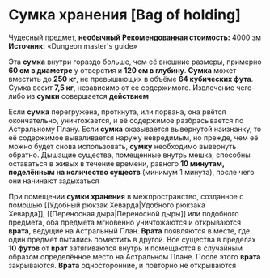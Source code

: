 # Сумка хранения [Bag of holding]

Чудесный предмет, **необычный**
**Рекомендованная стоимость:** 4000 зм
**Источник:** «Dungeon master's guide»

Эта **сумка** внутри гораздо больше, чем её внешние размеры, примерно **60 см в диаметре** у отверстия и **120 см в глубину**. **Сумка** может вместить до **250 кг**, не превышающих в объёме **64 кубических фута**. Сумка весит **7,5 кг**, независимо от ее содержимого. Извлечение чего-либо из **сумки** совершается **действием**

Если **сумка** перегружена, проткнута, или порвана, она рвётся окончательно, уничтожается, и её содержимое разбрасывается по Астральному Плану. Если **сумка** оказывается вывернутой наизнанку, то её содержимое вываливается наружу невредимым, но прежде, чем её можно будет снова использовать, **сумку** необходимо вывернуть обратно. Дышащие существа, помещенные внутрь мешка, способны оставаться в живых в течение времени, равного **10 минутам, поделённым на количество существ** (минимум 1 минута), после чего они начинают задыхаться

При помещении **сумки хранения** в межпространство, созданное с помощью [[Удобный рюкзак Хеварда|Удобного рюкзака Хеварда]], [[Переносная дыра|Переносной дыры]] или подобного предмета, оба предмета мгновенно уничтожаются и открываются **врата**, ведущие на Астральный План. **Врата** появляются в месте, где один предмет пытались поместить в другой. Все существа в пределах **10 футов** от **врат** затягиваются внутрь и помещаются в случайным образом определённое место на Астральном Плане. После этого **врата** закрываются. **Врата** односторонние, и повторно не открываются
